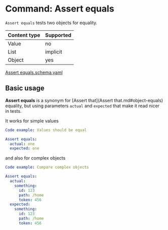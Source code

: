 # Command: Assert equals

`Assert equals` tests two objects for equality.

| Content type | Supported |
|--------------|-----------|
| Value        | no        |
| List         | implicit  |
| Object       | yes       |

[Assert equals.schema.yaml](Assert%20equals.schema.yaml)

## Basic usage

**Assert equals** is a synonym for [Assert that](Assert that.md#object-equals) equality, but using parameters `actual`
and `expected` that make it read nicer in tests.

It works for simple values

```yaml instacli
Code example: Values should be equal

Assert equals:
  actual: one
  expected: one
```

and also for complex objects

```yaml instacli
Code example: Compare complex objects

Assert equals:
  actual:
    something:
      id: 123
      path: /home
      token: 456
  expected:
    something:
      id: 123
      path: /home
      token: 456
```
